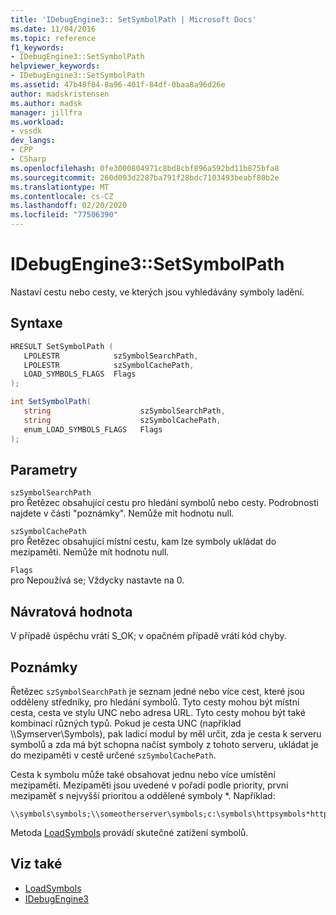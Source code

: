 ```yaml
---
title: 'IDebugEngine3:: SetSymbolPath | Microsoft Docs'
ms.date: 11/04/2016
ms.topic: reference
f1_keywords:
- IDebugEngine3::SetSymbolPath
helpviewer_keywords:
- IDebugEngine3::SetSymbolPath
ms.assetid: 47b48f84-8a96-401f-84df-0baa8a96d26e
author: madskristensen
ms.author: madsk
manager: jillfra
ms.workload:
- vssdk
dev_langs:
- CPP
- CSharp
ms.openlocfilehash: 0fe3000804971c8bd8cbf896a592bd11b875bfa8
ms.sourcegitcommit: 260d093d2287ba791f28bdc7103493beabf80b2e
ms.translationtype: MT
ms.contentlocale: cs-CZ
ms.lasthandoff: 02/20/2020
ms.locfileid: "77506390"
---
```

# <a name="idebugengine3setsymbolpath"></a>IDebugEngine3::SetSymbolPath
Nastaví cestu nebo cesty, ve kterých jsou vyhledávány symboly ladění.

## <a name="syntax"></a>Syntaxe

```cpp
HRESULT SetSymbolPath (
   LPOLESTR            szSymbolSearchPath,
   LPOLESTR            szSymbolCachePath,
   LOAD_SYMBOLS_FLAGS  Flags
);
```

```csharp
int SetSymbolPath(
   string                    szSymbolSearchPath,
   string                    szSymbolCachePath,
   enum_LOAD_SYMBOLS_FLAGS   Flags
);
```

## <a name="parameters"></a>Parametry

`szSymbolSearchPath`\
pro Řetězec obsahující cestu pro hledání symbolů nebo cesty. Podrobnosti najdete v části "poznámky". Nemůže mít hodnotu null.

`szSymbolCachePath`\
pro Řetězec obsahující místní cestu, kam lze symboly ukládat do mezipaměti. Nemůže mít hodnotu null.

`Flags`\
pro Nepoužívá se; Vždycky nastavte na 0.

## <a name="return-value"></a>Návratová hodnota
 V případě úspěchu vrátí S_OK; v opačném případě vrátí kód chyby.

## <a name="remarks"></a>Poznámky
 Řetězec `szSymbolSearchPath` je seznam jedné nebo více cest, které jsou odděleny středníky, pro hledání symbolů. Tyto cesty mohou být místní cesta, cesta ve stylu UNC nebo adresa URL. Tyto cesty mohou být také kombinací různých typů. Pokud je cesta UNC (například \\\Symserver\Symbols), pak ladicí modul by měl určit, zda je cesta k serveru symbolů a zda má být schopna načíst symboly z tohoto serveru, ukládat je do mezipaměti v cestě určené `szSymbolCachePath`.

 Cesta k symbolu může také obsahovat jednu nebo více umístění mezipaměti. Mezipaměti jsou uvedené v pořadí podle priority, první mezipaměť s nejvyšší prioritou a oddělené symboly *. Například:

```
\\symbols\symbols;\\someotherserver\symbols;c:\symbols\httpsymbols*https://msdl.microsoft.com
```

 Metoda [LoadSymbols](../../../extensibility/debugger/reference/idebugengine3-loadsymbols.md) provádí skutečné zatížení symbolů.

## <a name="see-also"></a>Viz také
- [LoadSymbols](../../../extensibility/debugger/reference/idebugengine3-loadsymbols.md)
- [IDebugEngine3](../../../extensibility/debugger/reference/idebugengine3.md)